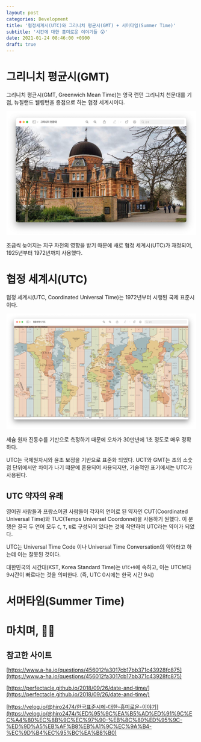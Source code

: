 ```yaml
---
layout: post
categories: Development
title: '협정세계시(UTC)와 그리니치 평균시(GMT) + 서머타임(Summer Time)'
subtitle: '시간에 대한 흥미로운 이야기들️ 😲'
date: 2021-01-24 08:46:00 +0900
draft: true
---
```


# 그리니치 평균시(GMT)

그리니치 평균시(GMT, Greenwich Mean Time)는 영국 런던 그리니치 천문대를 기점, 뉴질랜드 웰링턴을 종점으로 하는 협정 세계시이다.

![그리니치 천문대](/assets/images/2021-01-29-utc-and-gmt/01.%20그리니치%20천문대.png)

조금씩 늦어지는 지구 자전의 영향을 받기 때문에 새로 협정 세계시(UTC)가 재정되어, 1925년부터 1972년까지 사용했다.

# 협정 세계시(UTC)

협정 세계시(UTC, Coordinated Universal Time)는 1972년부터 시행된 국제 표준시이다.

![협정세계시 지도](/assets/images/2021-01-29-utc-and-gmt/02.%20협정세계시%20지도.png)

세슘 원자 진동수를 기반으로 측정하기 때문에 오차가 30만년에 1초 정도로 매우 정확하다.

UTC는 국제원자시와 윤초 보정을 기반으로 표준화 되었다.
UCT와 GMT는 초의 소숫점 단위에서만 차이가 나기 떄문에 혼용되어 사용되지만, 기술적인 표기에서는 UTC가 사용된다.

## UTC 약자의 유래

영어권 사람들과 프랑스어권 사람들이 각자의 언어로 된 약자인 CUT(Coordinated Universal Time)와 TUC(Temps Universel Coordonné)을 사용하기 원했다.
이 분쟁은 결국 두 언어 모두 `C`, `T`, `U`로 구성되어 있다는 것에 착안하여 UTC라는 약어가 되었다.

UTC는 Universal Time Code 이나 Universal Time Conversation의 약어라고 하는데 이는 잘못된 것이다.

대한민국의 시간대(KST, Korea Standard Time)는 `UTC+9`에 속하고, 이는 UTC보다 9시간이 빠르다는 것을 의미한다. (즉, UTC 0시에는 한국 시간 9시)

# 서머타임(Summer Time)

# 마치며, 🙇🏻

## 참고한 사이트

[https://www.a-ha.io/questions/456012fa3017cb17bb371c43928fc875](https://www.a-ha.io/questions/456012fa3017cb17bb371c43928fc875)

[https://perfectacle.github.io/2018/09/26/date-and-time/](https://perfectacle.github.io/2018/09/26/date-and-time/)

[https://velog.io/@hiro2474/한국표준시에-대한-흥미로운-이야기](https://velog.io/@hiro2474/%ED%95%9C%EA%B5%AD%ED%91%9C%EC%A4%80%EC%8B%9C%EC%97%90-%EB%8C%80%ED%95%9C-%ED%9D%A5%EB%AF%B8%EB%A1%9C%EC%9A%B4-%EC%9D%B4%EC%95%BC%EA%B8%B0)